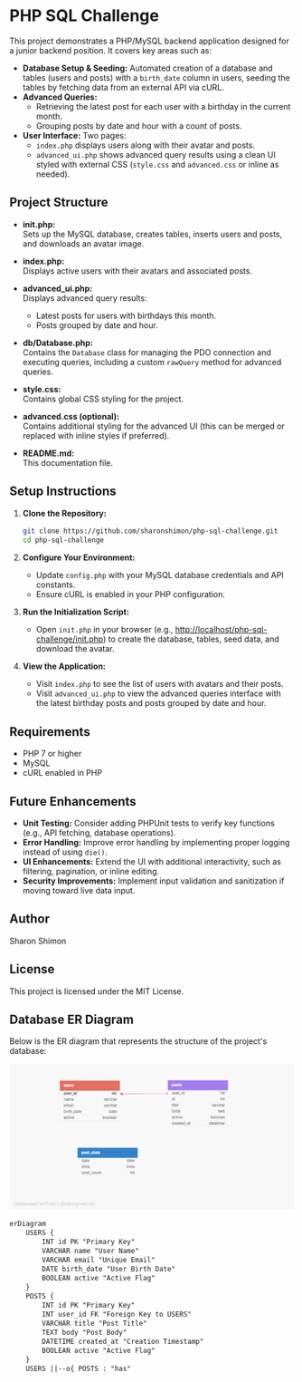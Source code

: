 # PHP SQL Challenge

This project demonstrates a PHP/MySQL backend application designed for a junior backend position. It covers key areas such as:

- **Database Setup & Seeding:** Automated creation of a database and tables (users and posts) with a `birth_date` column in users, seeding the tables by fetching data from an external API via cURL.
- **Advanced Queries:**  
  - Retrieving the latest post for each user with a birthday in the current month.
  - Grouping posts by date and hour with a count of posts.
- **User Interface:** Two pages:
  - `index.php` displays users along with their avatar and posts.
  - `advanced_ui.php` shows advanced query results using a clean UI styled with external CSS (`style.css` and `advanced.css` or inline as needed).

## Project Structure

- **init.php:**  
  Sets up the MySQL database, creates tables, inserts users and posts, and downloads an avatar image.
  
- **index.php:**  
  Displays active users with their avatars and associated posts.
  
- **advanced_ui.php:**  
  Displays advanced query results:
  - Latest posts for users with birthdays this month.
  - Posts grouped by date and hour.
  
- **db/Database.php:**  
  Contains the `Database` class for managing the PDO connection and executing queries, including a custom `rawQuery` method for advanced queries.
  
- **style.css:**  
  Contains global CSS styling for the project.
  
- **advanced.css (optional):**  
  Contains additional styling for the advanced UI (this can be merged or replaced with inline styles if preferred).

- **README.md:**  
  This documentation file.

## Setup Instructions

1. **Clone the Repository:**
   ```bash
   git clone https://github.com/sharonshimon/php-sql-challenge.git
   cd php-sql-challenge
   ```

2. **Configure Your Environment:**
   - Update `config.php` with your MySQL database credentials and API constants.
   - Ensure cURL is enabled in your PHP configuration.

3. **Run the Initialization Script:**
   - Open `init.php` in your browser (e.g., [http://localhost/php-sql-challenge/init.php](http://localhost/php-sql-challenge/init.php)) to create the database, tables, seed data, and download the avatar.

4. **View the Application:**
   - Visit `index.php` to see the list of users with avatars and their posts.
   - Visit `advanced_ui.php` to view the advanced queries interface with the latest birthday posts and posts grouped by date and hour.

## Requirements

- PHP 7 or higher
- MySQL
- cURL enabled in PHP

## Future Enhancements

- **Unit Testing:** Consider adding PHPUnit tests to verify key functions (e.g., API fetching, database operations).
- **Error Handling:** Improve error handling by implementing proper logging instead of using `die()`.
- **UI Enhancements:** Extend the UI with additional interactivity, such as filtering, pagination, or inline editing.
- **Security Improvements:** Implement input validation and sanitization if moving toward live data input.

## Author

Sharon Shimon

## License

This project is licensed under the MIT License.

## Database ER Diagram

Below is the ER diagram that represents the structure of the project's database:

![ER Diagram](php_1.png)

```mermaid
erDiagram
    USERS {
        INT id PK "Primary Key"
        VARCHAR name "User Name"
        VARCHAR email "Unique Email"
        DATE birth_date "User Birth Date"
        BOOLEAN active "Active Flag"
    }
    POSTS {
        INT id PK "Primary Key"
        INT user_id FK "Foreign Key to USERS"
        VARCHAR title "Post Title"
        TEXT body "Post Body"
        DATETIME created_at "Creation Timestamp"
        BOOLEAN active "Active Flag"
    }
    USERS ||--o{ POSTS : "has"
```